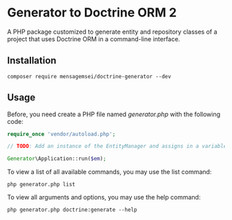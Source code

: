 # Generator to Doctrine ORM 2

A PHP package customized to generate entity and repository classes of a project that uses Doctrine ORM in a command-line interface.

## Installation

```
composer require mensagemsei/doctrine-generator --dev
```

## Usage

Before, you need create a PHP file named *generator.php* with the following code:

```php
require_once 'vendor/autoload.php';

// TODO: Add an instance of the EntityManager and assigns in a variable named $em 

Generator\Application::run($em);
```

To view a list of all available commands, you may use the list command:

```
php generator.php list
```

To view all arguments and options, you may use the help command:

```
php generator.php doctrine:generate --help
```
